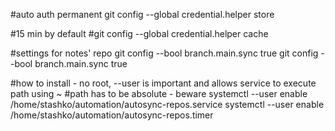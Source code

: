 #auto auth permanent
git config --global credential.helper store

#15 min by default
#git config --global credential.helper cache

#settings for notes' repo
git config --bool branch.main.sync true
git config --bool branch.main.sync true

#how to install - no root, --user is important and allows service to execute path using ~
#path has to be absolute - beware
systemctl --user enable /home/stashko/automation/autosync-repos.service
systemctl --user enable /home/stashko/automation/autosync-repos.timer
